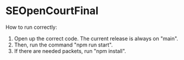 # SEOpenCourtFinal

How to run correctly:
1. Open up the correct code. The current release is always on "main".
2. Then, run the command "npm run start".
3. If there are needed packets, run "npm install".
